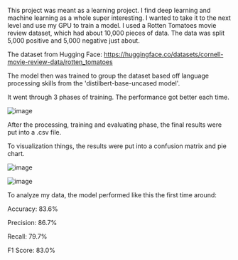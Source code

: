 This project was meant as a learning project. I find deep learning and machine learning as a whole super interesting. I wanted to take it 
to the next level and use my GPU to train a model. I used a Rotten Tomatoes movie review dataset, which had about 10,000 pieces of data. 
The data was split 5,000 positive and 5,000 negative just about. 

The dataset from Hugging Face: https://huggingface.co/datasets/cornell-movie-review-data/rotten_tomatoes

The model then was trained to group the dataset based off 
language processing skills from the 'distilbert-base-uncased model'. 

It went through 3 phases of training. The performance got better each time. 

![image](https://github.com/user-attachments/assets/497a9885-7441-4ae1-adf4-1689983eab7e)


After the processing, training and evaluating phase, the final results were put into a .csv file. 


To visualization things, the results were put into a confusion matrix and pie chart. 


![image](https://github.com/user-attachments/assets/350173e6-f156-4f62-92db-53f4cbac815f)


![image](https://github.com/user-attachments/assets/d642e8e4-cb6e-4b9f-ac29-bad76f3944dd)



To analyze my data, the model performed 
like this the first time around:


Accuracy: 83.6%

Precision: 86.7%

Recall: 79.7%

F1 Score: 83.0%


